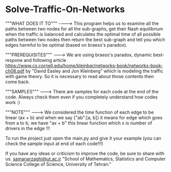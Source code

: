 # Solve-Traffic-On-Networks

"""WHAT DOES IT TO""" ----> This program helps us to examine all the paths between two nodes for all the sub-graphs, get their Nash equilibrium when the traffic is balanced and calculates the optimal time of all possible paths between two nodes then return the best sub-graph and tell you which edges harmful to be optimal (based on braess's paradox).

"""PREREQUISITES""" ---> We are using braess's paradox, dynamic best-respone and following article https://www.cs.cornell.edu/home/kleinber/networks-book/networks-book-ch08.pdf by "David Easley and Jon Kleinberg" which is modeling the traffic with game theory. So it is necessary to read about those contents then come back.

"""SAMPLES""" ---> There are samples for each code at the end of the code. Always check them even if you completely understand how codes work :)

"""NOTE""" ---> We considered the time function of each edge to be linear (ax + b) and when  we say {"ab":[a, b]} it means for edge which goes from a to b, we have "ax + b" this linear function which x is number of drivers in the edge !!!

To run the project just open the main.py and give it your example (you can check the sample input at end of each code!!!)

If you have any ideas or criticism to improve the code, be sure to share with us. samanarzaghi@ut.ac.ir "School of Mathematics, Statistics and Computer Science College of Science, University of Tehran."
